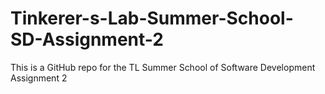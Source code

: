 # Tinkerer-s-Lab-Summer-School-SD-Assignment-2
This is a GitHub repo for the TL Summer School of Software Development Assignment 2
